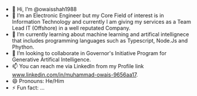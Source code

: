 - 👋 Hi, I’m @owaisshah1988
- 👀 I’m an Electronic Engineer but my Core Field of interest is in Information Technology and currently I am giving my services as a Team Lead IT (Offshore) in a well reputated Company.
- 🌱 I’m currently learning about machine learning and artifical intellignece that includes programming languages such as Typescript, Node.Js and Phython.
- 💞️ I’m looking to collaborate in Governor's Initiative Program for Generative Artifical Intelligence.
- 📫 You can reach me via LinkedIn from my Profile link www.linkedin.com/in/muhammad-owais-9656aa17.
- 😄 Pronouns: He/Him
- ⚡ Fun fact: ...

<!---
owaisshah1988/owaisshah1988 is a ✨ special ✨ repository because its `README.md` (this file) appears on your GitHub profile.
You can click the Preview link to take a look at your changes.
--->
